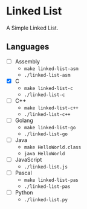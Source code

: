 # Linked List
A Simple Linked List.

## Languages
* [ ] Assembly
    - `make linked-list-asm`
    - `./linked-list-asm`
* [x] C
    - `make linked-list-c`
    - `./linked-list-c`
* [ ] C++
    - `make linked-list-c++`
    - `./linked-list-c++`
* [ ] Golang
    - `make linked-list-go`
    - `./linked-list-go`
* [ ] Java
    - `make HelloWorld.class`
    - `java HelloWorld`
* [ ] JavaScript
    - `./linked-list.js`
* [ ] Pascal
    - `make linked-list-pas`
    - `./linked-list-pas`
* [ ] Python
    - `./linked-list.py`
